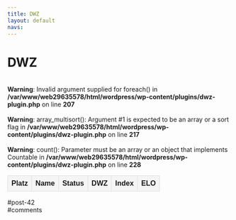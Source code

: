 ```yaml
---
title: DWZ 
layout: default
navs:
---
```

<div class="post-42 page type-page status-publish hentry" id="post-42">
<h1 class="entry-title">DWZ</h1>
<div class="entry-content">
<style>
		#dwzliste {
    		font-family: arial, sans-serif;
    		border-collapse: collapse;
    		width: 100%;
		}
		#dwzliste td, th {
    		border: 1px solid #dddddd;
    		text-align: left;
    		padding: 8px;
		}
		#dwzliste th {
    		background-color: #F5F5F5;
    		font-weight:bold;
		}
		#dwzliste tr:nth-child(odd) {
    		background-color: #F9F9F9;
		}
		</style><br/>
<b>Warning</b>:  Invalid argument supplied for foreach() in <b>/var/www/web29635578/html/wordpress/wp-content/plugins/dwz-plugin.php</b> on line <b>207</b><br/>
<br/>
<b>Warning</b>:  array_multisort(): Argument #1 is expected to be an array or a sort flag in <b>/var/www/web29635578/html/wordpress/wp-content/plugins/dwz-plugin.php</b> on line <b>217</b><br/>
<table id="dwzliste">
<tr>
<th>Platz</th>
<th align="left">Name</th>
<th>Status</th>
<th>DWZ</th>
<th>Index</th>
<th>ELO</th>
</tr>
<br/>
<b>Warning</b>:  count(): Parameter must be an array or an object that implements Countable in <b>/var/www/web29635578/html/wordpress/wp-content/plugins/dwz-plugin.php</b> on line <b>228</b><br/>
</table>
</div><!-- .entry-content -->
</div> #post-42 
<div id="comments">
</div> #comments 
